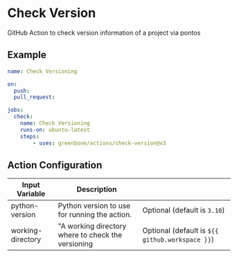 # Check Version

GitHub Action to check version information of a project via pontos

## Example

```yml
name: Check Versioning

on:
  push:
  pull_request:

jobs:
  check:
    name: Check Versioning
    runs-on: ubuntu-latest
    steps:
        - uses: greenbone/actions/check-version@v3
```

## Action Configuration

|Input Variable|Description| |
|--------------|-----------|-|
| python-version | Python version to use for running the action. | Optional (default is `3.10`) |
| working-directory | "A working directory where to check the versioning | Optional (default is `${{ github.workspace }}`) |
